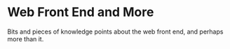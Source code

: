 # Web Front End and More

Bits and pieces of knowledge points about the web front end, and perhaps more than it.
